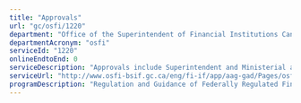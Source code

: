 ```yaml
---
title: "Approvals"
url: "gc/osfi/1220"
department: "Office of the Superintendent of Financial Institutions Canada"
departmentAcronym: "osfi"
serviceId: "1220"
onlineEndtoEnd: 0
serviceDescription: "Approvals include Superintendent and Ministerial approvals issued to federal financial institutions wishing to engage in certain transactions or business undertakings.  Regulatory approvals are also issued to persons wishing to incorporate an institution, and by foreign banks or foreign insurance companies wishing to establish a presence or to make certain investments in Canada."
serviceUrl: "http://www.osfi-bsif.gc.ca/eng/fi-if/app/aag-gad/Pages/osfi_298.aspx"
programDescription: "Regulation and Guidance of Federally Regulated Financial Institutions"
---
```

